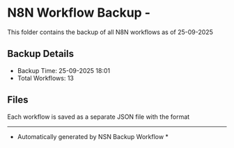 # N8N Workflow Backup - 
This folder contains the backup of all N8N workflows as of 25-09-2025

## Backup Details
- Backup Time: 25-09-2025 18:01
- Total Workflows: 13

## Files
Each workflow is saved as a separate JSON file with the format

-----------
* Automatically generated by NSN Backup Workflow *